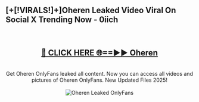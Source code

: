 <h2>[+[!VIRALS!]+]Oheren Leaked Video Viral On Social X Trending Now - 0iich</h2>
<br>
<div align="center">
<h2><a href="https://libra.edu.pl?Oheren" rel="nofollow">🔴 CLICK HERE 🌐==►► Oheren</a></h2>
<br>
Get Oheren OnlyFans leaked all content. Now you can access all videos and pictures of Oheren OnlyFans. New Updated Files 2025!
<br>
<br>
<a href="https://libra.edu.pl?Oheren" rel="nofollow" data-target="animated-image.originalLink"><img src="https://i.ibb.co.com/WyWwxjT/player-gif2.gif" alt="Oheren Leaked OnlyFans" style="max-width: 100%; display: inline-block;" data-target="animated-image.originalImage"></a>
</div>
<br>